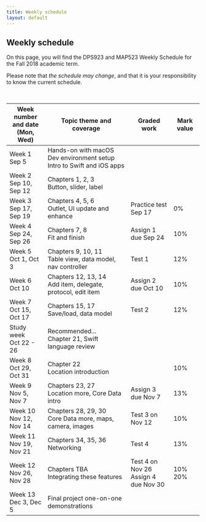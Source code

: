```yaml
---
title: Weekly schedule
layout: default
---
```


## Weekly schedule

On this page, you will find the DPS923 and MAP523 Weekly Schedule for the Fall 2018 academic term.

Please note that *the schedule may change*, and that it is your responsibility to know the current schedule.

<br>

Week number<br>and date<br>(Mon, Wed) | Topic theme and coverage | Graded work | Mark value
--- | --- | --- | ---
Week 1<br>Sep 5 | Hands-on with macOS<br>Dev environment setup<br>Intro to Swift and iOS apps | |
Week 2<br>Sep 10, Sep 12 | Chapters 1, 2, 3<br>Button, slider, label | |
Week 3<br>Sep 17, Sep 19 | Chapters 4, 5, 6<br>Outlet, UI update and enhance | Practice test<br>Sep 17 | 0%
Week 4<br>Sep 24, Sep 26 | Chapters 7, 8<br>Fit and finish | Assign 1<br>due Sep 24 | 10%
Week 5<br>Oct 1, Oct 3 | Chapters 9, 10, 11<br>Table view, data model, nav controller | Test 1 | 12%
Week 6<br>Oct 10 | Chapters 12, 13, 14<br>Add item, delegate, protocol, edit item | Assign 2<br>due Oct 10 | 10%
Week 7<br>Oct 15, Oct 17 | Chapters 15, 17<br>Save/load, data model | Test 2  | 12%
Study week<br>Oct 22 - 26 | Recommended...<br> Chapter 21, Swift language review | | 
Week 8<br>Oct 29, Oct 31 | Chapter 22<br>Location introduction | | 10%
Week 9<br>Nov 5, Nov 7 | Chapters 23, 27<br>Location more, Core Data intro | Assign 3 due Nov 7 | 13%
Week 10<br>Nov 12, Nov 14 | Chapters 28, 29, 30<br>Core Data more, maps, camera, images | Test 3 on Nov 12 | 10%
Week 11<br>Nov 19, Nov 21 | Chapters 34, 35, 36 <br>Networking | Test 4 | 13%
Week 12<br>Nov 26, Nov 28 | Chapters TBA<br>Integrating these features | Test 4 on Nov 26<br>Assign 4<br>due Nov 30 | 10%<br>20%
Week 13<br>Dec 3, Dec 5 | Final project one-on-one demonstrations | | 

<br>
